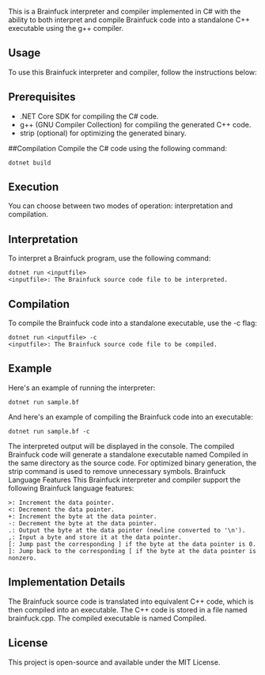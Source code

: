This is a Brainfuck interpreter and compiler implemented in C# with the ability to both interpret and compile Brainfuck code into a standalone C++ executable using the g++ compiler.

## Usage
To use this Brainfuck interpreter and compiler, follow the instructions below:

## Prerequisites
* .NET Core SDK for compiling the C# code.
* g++ (GNU Compiler Collection) for compiling the generated C++ code.
* strip (optional) for optimizing the generated binary.
  
##Compilation
Compile the C# code using the following command:

```
dotnet build
```


## Execution
You can choose between two modes of operation: interpretation and compilation.

## Interpretation
To interpret a Brainfuck program, use the following command:

```
dotnet run <inputfile>
<inputfile>: The Brainfuck source code file to be interpreted.
```

## Compilation
To compile the Brainfuck code into a standalone executable, use the -c flag:

```
dotnet run <inputfile> -c
<inputfile>: The Brainfuck source code file to be compiled.
```

## Example
Here's an example of running the interpreter:

```
dotnet run sample.bf
```

And here's an example of compiling the Brainfuck code into an executable:

```
dotnet run sample.bf -c
```


The interpreted output will be displayed in the console.
The compiled Brainfuck code will generate a standalone executable named Compiled in the same directory as the source code.
For optimized binary generation, the strip command is used to remove unnecessary symbols.
Brainfuck Language Features
This Brainfuck interpreter and compiler support the following Brainfuck language features:
```
>: Increment the data pointer.
<: Decrement the data pointer.
+: Increment the byte at the data pointer.
-: Decrement the byte at the data pointer.
.: Output the byte at the data pointer (newline converted to '\n').
,: Input a byte and store it at the data pointer.
[: Jump past the corresponding ] if the byte at the data pointer is 0.
]: Jump back to the corresponding [ if the byte at the data pointer is nonzero.
```
## Implementation Details
The Brainfuck source code is translated into equivalent C++ code, which is then compiled into an executable.
The C++ code is stored in a file named brainfuck.cpp.
The compiled executable is named Compiled.
## License
This project is open-source and available under the MIT License.
